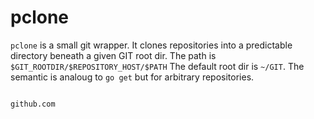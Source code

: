 # pclone

`pclone` is a small git wrapper. It clones repositories into a predictable directory beneath a given GIT root dir. The 
 path is `$GIT_ROOTDIR/$REPOSITORY_HOST/$PATH` The 
default root dir is `~/GIT`. The semantic is analoug to `go get` but for arbitrary repositories.


```text

github.com

```